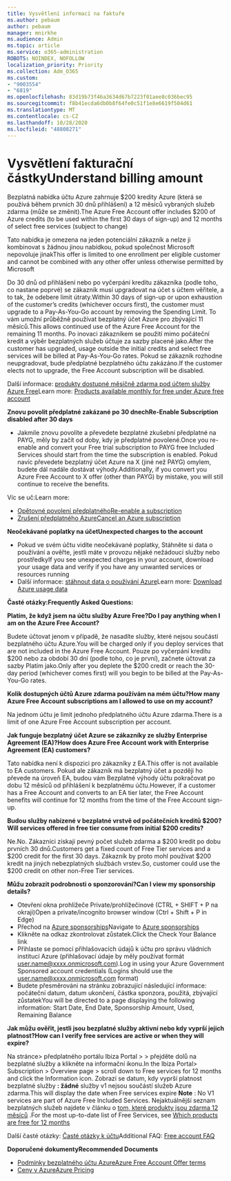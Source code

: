 ```yaml
---
title: Vysvětlení informací na faktuře
ms.author: pebaum
author: pebaum
manager: mnirkhe
ms.audience: Admin
ms.topic: article
ms.service: o365-administration
ROBOTS: NOINDEX, NOFOLLOW
localization_priority: Priority
ms.collection: Adm_O365
ms.custom:
- "9003554"
- "6819"
ms.openlocfilehash: 83d19b73f46a3634d67b7223f01aee8c036bec95
ms.sourcegitcommit: f8b41ecda6db0b8f64fe0c51f1e8e6619f504d61
ms.translationtype: MT
ms.contentlocale: cs-CZ
ms.lasthandoff: 10/28/2020
ms.locfileid: "48808271"
---
```

# <a name="understand-billing-amount"></a><span data-ttu-id="cb262-102">Vysvětlení fakturační částky</span><span class="sxs-lookup"><span data-stu-id="cb262-102">Understand billing amount</span></span>

<span data-ttu-id="cb262-103">Bezplatná nabídka účtu Azure zahrnuje $200 kredity Azure (která se používá během prvních 30 dnů přihlášení) a 12 měsíců vybraných služeb zdarma (může se změnit).</span><span class="sxs-lookup"><span data-stu-id="cb262-103">The Azure Free Account offer includes $200 of Azure credits (to be used within the first 30 days of sign-up) and 12 months of select free services (subject to change)</span></span>

<span data-ttu-id="cb262-104">Tato nabídka je omezena na jeden potenciální zákazník a nelze ji kombinovat s žádnou jinou nabídkou, pokud společnost Microsoft nepovoluje jinak</span><span class="sxs-lookup"><span data-stu-id="cb262-104">This offer is limited to one enrollment per eligible customer and cannot be combined with any other offer unless otherwise permitted by Microsoft</span></span>

<span data-ttu-id="cb262-105">Do 30 dnů od přihlášení nebo po vyčerpání kreditu zákazníka (podle toho, co nastane poprvé) se zákazník musí upgradovat na účet s účtem věřitele, a to tak, že odebere limit útraty.</span><span class="sxs-lookup"><span data-stu-id="cb262-105">Within 30 days of sign-up or upon exhaustion of the customer’s credits (whichever occurs first), the customer must upgrade to a Pay-As-You-Go account by removing the Spending Limit.</span></span> <span data-ttu-id="cb262-106">To vám umožní průběžně používat bezplatný účet Azure pro zbývající 11 měsíců.</span><span class="sxs-lookup"><span data-stu-id="cb262-106">This allows continued use of the Azure Free Account for the remaining 11 months.</span></span> <span data-ttu-id="cb262-107">Po inovaci zákazníkem se použití mimo počáteční kredit a výběr bezplatných služeb účtuje za sazby placené jako.</span><span class="sxs-lookup"><span data-stu-id="cb262-107">After the customer has upgraded, usage outside the initial credits and select free services will be billed at Pay-As-You-Go rates.</span></span> <span data-ttu-id="cb262-108">Pokud se zákazník rozhodne neupgradovat, bude předplatné bezplatného účtu zakázáno.</span><span class="sxs-lookup"><span data-stu-id="cb262-108">If the customer elects not to upgrade, the Free Account subscription will be disabled.</span></span>

<span data-ttu-id="cb262-109">Další informace: [produkty dostupné měsíčně zdarma pod účtem služby Azure Free](https://azure.microsoft.com/free/free-account-faq/)</span><span class="sxs-lookup"><span data-stu-id="cb262-109">Learn more: [Products available monthly for free under Azure free account](https://azure.microsoft.com/free/free-account-faq/)</span></span>

<span data-ttu-id="cb262-110">**Znovu povolit předplatné zakázané po 30 dnech**</span><span class="sxs-lookup"><span data-stu-id="cb262-110">**Re-Enable Subscription disabled after 30 days**</span></span>

- <span data-ttu-id="cb262-111">Jakmile znovu povolíte a převedete bezplatné zkušební předplatné na PAYG, měly by začít od doby, kdy je předplatné povolené.</span><span class="sxs-lookup"><span data-stu-id="cb262-111">Once you re-enable and convert your Free trial subscription to PAYG free Included Services should start from the time the subscription is enabled.</span></span> <span data-ttu-id="cb262-112">Pokud navíc převedete bezplatný účet Azure na X (jiné než PAYG) omylem, budete dál nadále dostávat výhody.</span><span class="sxs-lookup"><span data-stu-id="cb262-112">Additionally, if you convert you Azure Free Account to X offer (other than PAYG) by mistake, you will still continue to receive the benefits.</span></span>

<span data-ttu-id="cb262-113">Víc se uč:</span><span class="sxs-lookup"><span data-stu-id="cb262-113">Learn more:</span></span> 
- [<span data-ttu-id="cb262-114">Opětovné povolení předplatného</span><span class="sxs-lookup"><span data-stu-id="cb262-114">Re-enable a subscription</span></span>](https://docs.microsoft.com/azure/billing/billing-subscription-become-disable?WT.mc_id=Portal-Microsoft_Azure_Support)
- [<span data-ttu-id="cb262-115">Zrušení předplatného Azure</span><span class="sxs-lookup"><span data-stu-id="cb262-115">Cancel an Azure subscription</span></span>](https://docs.microsoft.com/azure/billing/billing-how-to-cancel-azure-subscription?WT.mc_id=Portal-Microsoft_Azure_Support)

<span data-ttu-id="cb262-116">**Neočekávané poplatky na účet**</span><span class="sxs-lookup"><span data-stu-id="cb262-116">**Unexpected charges to the account**</span></span>

- <span data-ttu-id="cb262-117">Pokud ve svém účtu vidíte neočekávané poplatky, Stáhněte si data o používání a ověřte, jestli máte v provozu nějaké nežádoucí služby nebo prostředky</span><span class="sxs-lookup"><span data-stu-id="cb262-117">If you see unexpected charges in your account, download your usage data and verify if you have any unwanted services or resources running</span></span>
- <span data-ttu-id="cb262-118">Další informace: [stáhnout data o používání Azure](https://docs.microsoft.com/azure/billing/billing-download-azure-invoice-daily-usage-date?WT.mc_id=Portal-Microsoft_Azure_Support#download-usage)</span><span class="sxs-lookup"><span data-stu-id="cb262-118">Learn more: [Download Azure usage data](https://docs.microsoft.com/azure/billing/billing-download-azure-invoice-daily-usage-date?WT.mc_id=Portal-Microsoft_Azure_Support#download-usage)</span></span>

<span data-ttu-id="cb262-119">**Časté otázky:**</span><span class="sxs-lookup"><span data-stu-id="cb262-119">**Frequently Asked Questions:**</span></span>

<span data-ttu-id="cb262-120">**Platím, že když jsem na účtu služby Azure Free?**</span><span class="sxs-lookup"><span data-stu-id="cb262-120">**Do I pay anything when I am on the Azure Free Account?**</span></span>

<span data-ttu-id="cb262-121">Budete účtovat jenom v případě, že nasadíte služby, které nejsou součástí bezplatného účtu Azure.</span><span class="sxs-lookup"><span data-stu-id="cb262-121">You will be charged only if you deploy services that are not included in the Azure Free Account.</span></span> <span data-ttu-id="cb262-122">Pouze po vyčerpání kreditu $200 nebo za období 30 dní (podle toho, co je první), začnete účtovat za sazby Platím jako.</span><span class="sxs-lookup"><span data-stu-id="cb262-122">Only after you deplete the $200 credit or reach the 30-day period (whichever comes first) will you begin to be billed at the Pay-As-You-Go rates.</span></span>

<span data-ttu-id="cb262-123">**Kolik dostupných účtů Azure zdarma používám na mém účtu?**</span><span class="sxs-lookup"><span data-stu-id="cb262-123">**How many Azure Free Account subscriptions am I allowed to use on my account?**</span></span>  

<span data-ttu-id="cb262-124">Na jednom účtu je limit jednoho předplatného účtu Azure zdarma.</span><span class="sxs-lookup"><span data-stu-id="cb262-124">There is a limit of one Azure Free Account subscription per account.</span></span>

<span data-ttu-id="cb262-125">**Jak funguje bezplatný účet Azure se zákazníky ze služby Enterprise Agreement (EA)?**</span><span class="sxs-lookup"><span data-stu-id="cb262-125">**How does Azure Free Account work with Enterprise Agreement (EA) customers?**</span></span>  

<span data-ttu-id="cb262-126">Tato nabídka není k dispozici pro zákazníky z EA.</span><span class="sxs-lookup"><span data-stu-id="cb262-126">This offer is not available to EA customers.</span></span> <span data-ttu-id="cb262-127">Pokud ale zákazník má bezplatný účet a později ho převede na úroveň EA, budou vám Bezplatné výhody účtu pokračovat po dobu 12 měsíců od přihlášení k bezplatnému účtu.</span><span class="sxs-lookup"><span data-stu-id="cb262-127">However, if a customer has a Free Account and converts to an EA tier later, the Free Account benefits will continue for 12 months from the time of the Free Account sign-up.</span></span>

<span data-ttu-id="cb262-128">**Budou služby nabízené v bezplatné vrstvě od počátečních kreditů $200?**</span><span class="sxs-lookup"><span data-stu-id="cb262-128">**Will services offered in free tier consume from initial $200 credits?**</span></span>  

<span data-ttu-id="cb262-129">Ne.</span><span class="sxs-lookup"><span data-stu-id="cb262-129">No.</span></span> <span data-ttu-id="cb262-130">Zákazníci získají pevný počet služeb zdarma a $200 kredit po dobu prvních 30 dnů.</span><span class="sxs-lookup"><span data-stu-id="cb262-130">Customers get a fixed count of Free Tier services and a $200 credit for the first 30 days.</span></span> <span data-ttu-id="cb262-131">Zákazník by proto mohl používat $200 kredit na jiných nebezplatných službách vrstev.</span><span class="sxs-lookup"><span data-stu-id="cb262-131">So, customer could use the $200 credit on other non-Free Tier services.</span></span>

<span data-ttu-id="cb262-132">**Můžu zobrazit podrobnosti o sponzorování?**</span><span class="sxs-lookup"><span data-stu-id="cb262-132">**Can I view my sponsorship details?**</span></span>

- <span data-ttu-id="cb262-133">Otevření okna prohlížeče Private/prohlížečinové (CTRL + SHIFT + P na okraji)</span><span class="sxs-lookup"><span data-stu-id="cb262-133">Open a private/incognito browser window (Ctrl + Shift + P in Edge)</span></span>
- <span data-ttu-id="cb262-134">Přechod na [Azure sponsorships](http://www.microsoftazuresponsorships.com/)</span><span class="sxs-lookup"><span data-stu-id="cb262-134">Navigate to [Azure sponsorships](http://www.microsoftazuresponsorships.com/)</span></span>
- <span data-ttu-id="cb262-135">Klikněte na odkaz zkontrolovat zůstatek.</span><span class="sxs-lookup"><span data-stu-id="cb262-135">Click the Check Your Balance link</span></span>
- <span data-ttu-id="cb262-136">Přihlaste se pomocí přihlašovacích údajů k účtu pro správu vládních institucí Azure (přihlašovací údaje by měly používat formát user.name@xxxx.onmicrosoft.com).</span><span class="sxs-lookup"><span data-stu-id="cb262-136">Log in using your Azure Government Sponsored account credentials (Logins should use the user.name@xxxx.onmicrosoft.com format)</span></span>
- <span data-ttu-id="cb262-137">Budete přesměrováni na stránku zobrazující následující informace: počáteční datum, datum ukončení, částka sponzora, použitá, zbývající zůstatek</span><span class="sxs-lookup"><span data-stu-id="cb262-137">You will be directed to a page displaying the following information: Start Date, End Date, Sponsorship Amount, Used, Remaining Balance</span></span>

<span data-ttu-id="cb262-138">**Jak můžu ověřit, jestli jsou bezplatné služby aktivní nebo kdy vyprší jejich platnost?**</span><span class="sxs-lookup"><span data-stu-id="cb262-138">**How can I verify free services are active or when they will expire?**</span></span>

<span data-ttu-id="cb262-139">Na stránce> předplatného portálu Ibiza Portal > > přejděte dolů na bezplatné služby a klikněte na informační ikonu.</span><span class="sxs-lookup"><span data-stu-id="cb262-139">In the Ibiza Portal> Subscription > Overview page > scroll down to Free services for 12 months and click the Information icon.</span></span> <span data-ttu-id="cb262-140">Zobrazí se datum, kdy vyprší platnost bezplatné služby **: žádné** služby v1 nejsou součástí služeb Azure zdarma.</span><span class="sxs-lookup"><span data-stu-id="cb262-140">This will display the date when Free services expire **Note** : No V1 services are part of Azure Free Included Services.</span></span> <span data-ttu-id="cb262-141">Nejaktuálnější seznam bezplatných služeb najdete v článku o [tom, které produkty jsou zdarma 12 měsíců](http://www.microsoftazuresponsorships.com/) .</span><span class="sxs-lookup"><span data-stu-id="cb262-141">For the most up-to-date list of Free Services, see [Which products are free for 12 months](http://www.microsoftazuresponsorships.com/)</span></span>

<span data-ttu-id="cb262-142">Další časté otázky: [Časté otázky k účtu](https://azure.microsoft.com/free/free-account-faq/)</span><span class="sxs-lookup"><span data-stu-id="cb262-142">Additional FAQ: [Free account FAQ](https://azure.microsoft.com/free/free-account-faq/)</span></span>

<span data-ttu-id="cb262-143">**Doporučené dokumenty**</span><span class="sxs-lookup"><span data-stu-id="cb262-143">**Recommended Documents**</span></span>

- [<span data-ttu-id="cb262-144">Podmínky bezplatného účtu Azure</span><span class="sxs-lookup"><span data-stu-id="cb262-144">Azure Free Account Offer terms</span></span>](https://azure.microsoft.com/offers/ms-azr-0044p/)
- [<span data-ttu-id="cb262-145">Ceny v Azure</span><span class="sxs-lookup"><span data-stu-id="cb262-145">Azure Pricing</span></span>](https://azure.microsoft.com/pricing/)
